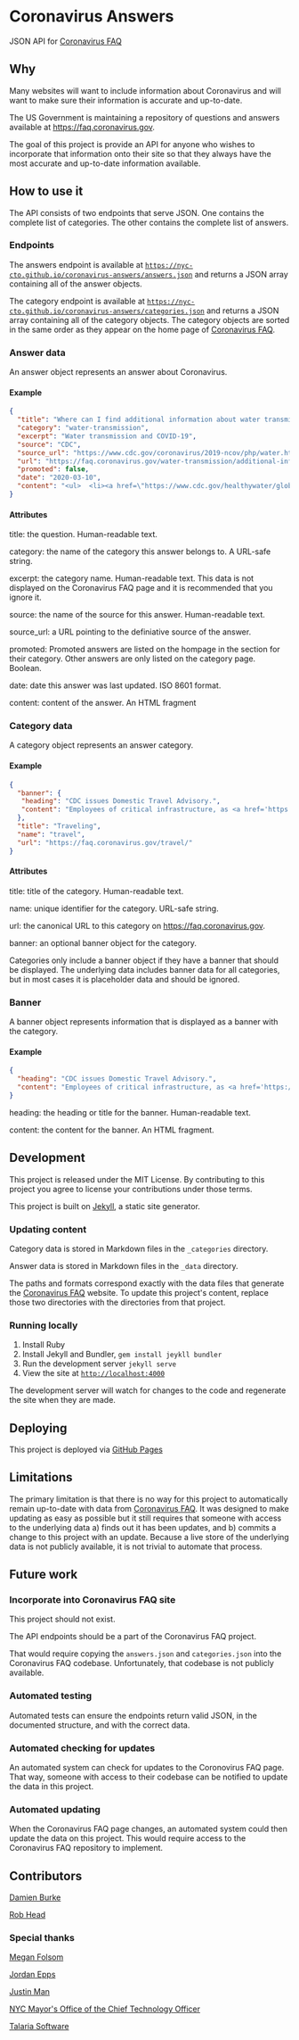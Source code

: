 # Coronavirus Answers

JSON API for [Coronavirus FAQ](https://faq.coronavirus.gov)

## Why

Many websites will want to include information about Coronavirus and will want to make sure their information is accurate and up-to-date.

The US Government is maintaining a repository of questions and answers available at https://faq.coronavirus.gov.

The goal of this project is provide an API for anyone who wishes to incorporate that information onto their site so that they always have the most accurate and up-to-date information available.

## How to use it

The API consists of two endpoints that serve JSON. One contains the complete list of categories. The other contains the complete list of answers.

### Endpoints

The answers endpoint is available at [`https://nyc-cto.github.io/coronavirus-answers/answers.json`](https://nyc-cto.github.io/coronavirus-answers/answers.json) and returns a JSON array containing all of the answer objects.

The category endpoint is available at [`https://nyc-cto.github.io/coronavirus-answers/categories.json`](https://nyc-cto.github.io/coronavirus-answers/categories.json) and returns a JSON array containing all of the category objects. The category objects are sorted in the same order as they appear on the home page of [Coronavirus FAQ](https://faq.coronavirus.gov).

### Answer data

An answer object represents an answer about Coronavirus.

#### Example
```json
{
  "title": "Where can I find additional information about water transmission and COVID-19?",
  "category": "water-transmission",
  "excerpt": "Water transmission and COVID-19",
  "source": "CDC",
  "source_url": "https://www.cdc.gov/coronavirus/2019-ncov/php/water.html",
  "url": "https://faq.coronavirus.gov/water-transmission/additional-information-about-water-transmission-and-covid-19/",
  "promoted": false,
  "date": "2020-03-10",
  "content": "<ul>  <li><a href=\"https://www.cdc.gov/healthywater/global/sanitation/workers_handlingwaste.html\">CDC: Guidance for reducing health risks to workers handling human waste or sewage</a></li> </ul>"
}
```

#### Attributes

title: the question. Human-readable text.

category: the name of the category this answer belongs to. A URL-safe string.

excerpt: the category name. Human-readable text. This data is not displayed on the Coronavirus FAQ page and it is recommended that you ignore it.

source: the name of the source for this answer. Human-readable text.

source_url: a URL pointing to the definiative source of the answer.

promoted: Promoted answers are listed on the hompage in the section for their category. Other answers are only listed on the category page. Boolean.

date: date this answer was last updated. ISO 8601 format.

content: content of the answer. An HTML fragment

### Category data

A category object represents an answer category.

#### Example
```json
{
  "banner": {
   "heading": "CDC issues Domestic Travel Advisory.",
   "content": "Employees of critical infrastructure, as <a href='https://www.cisa.gov/publication/guidance-essential-critical-infrastructure-workforce'>defined by the Department of Homeland Security</a>, have a special responsibility to maintain normal work schedule."
  },
  "title": "Traveling",
  "name": "travel",
  "url": "https://faq.coronavirus.gov/travel/"
}
```

#### Attributes

title: title of the category. Human-readable text.

name: unique identifier for the category. URL-safe string.

url: the canonical URL to this category on https://faq.coronavirus.gov.

banner: an optional banner object for the category.

Categories only include a banner object if they have a banner that should be displayed. The underlying data includes banner data for all categories, but in most cases it is placeholder data and should be ignored.

### Banner

A banner object represents information that is displayed as a banner with the category.

#### Example
```json
{
  "heading": "CDC issues Domestic Travel Advisory.",
  "content": "Employees of critical infrastructure, as <a href='https://www.cisa.gov/publication/guidance-essential-critical-infrastructure-workforce'>defined by the Department of Homeland Security</a>, have a special responsibility to maintain normal work schedule."
}
```

heading: the heading or title for the banner. Human-readable text.

content: the content for the banner. An HTML fragment.

## Development

This project is released under the MIT License. By contributing to this project you agree to license your contributions under those terms.

This project is built on [Jekyll](https://jekyllrb.com), a static site generator.

### Updating content

Category data is stored in Markdown files in the `_categories` directory.

Answer data is stored in Markdown files in the `_data` directory.

The paths and formats correspond exactly with the data files that generate the [Coronavirus FAQ](https://faq.coronavirus.gov/) website. To update this project's content, replace those two directories with the directories from that project.

### Running locally

1. Install Ruby
2. Install Jekyll and Bundler, `gem install jeykll bundler`
3. Run the development server `jekyll serve`
4. View the site at [`http://localhost:4000`](http://localhost:4000)

The development server will watch for changes to the code and regenerate the site when they are made.

## Deploying

This project is deployed via [GitHub Pages](https://pages.github.com)

## Limitations

The primary limitation is that there is no way for this project to automatically remain up-to-date with data from [Coronavirus FAQ](https://faq.coronavirus.gov/). It was designed to make updating as easy as possible but it still requires that someone with access to the underlying data a) finds out it has been updates, and b) commits a change to this project with an update. Because a live store of the underlying data is not publicly available, it is not trivial to automate that process.

## Future work

### Incorporate into Coronavirus FAQ site

This project should not exist.

The API endpoints should be a part of the Coronavirus FAQ project.

That would require copying the `answers.json` and `categories.json` into the Coronavirus FAQ codebase. Unfortunately, that codebase is not publicly available.

### Automated testing

Automated tests can ensure the endpoints return valid JSON, in the documented structure, and with the correct data.

### Automated checking for updates

An automated system can check for updates to the Coronovirus FAQ page. That way, someone with access to their codebase can be notified to update the data in this project.

### Automated updating

When the Coronavirus FAQ page changes, an automated system could then update the data on this project. This would require access to the Coronavirus FAQ repository to implement.

## Contributors

[Damien Burke](https://github.com/exmember)

[Rob Head](https://github.com/roberthead)

### Special thanks

[Megan Folsom](https://github.com/mfolsom)

[Jordan Epps](https://github.com/jkepps)

[Justin Man](https://github.com/jisaf)

[NYC Mayor's Office of the Chief Technology Officer](https://www1.nyc.gov/assets/cto/)

[Talaria Software](https://www.talariasoftware.com)
